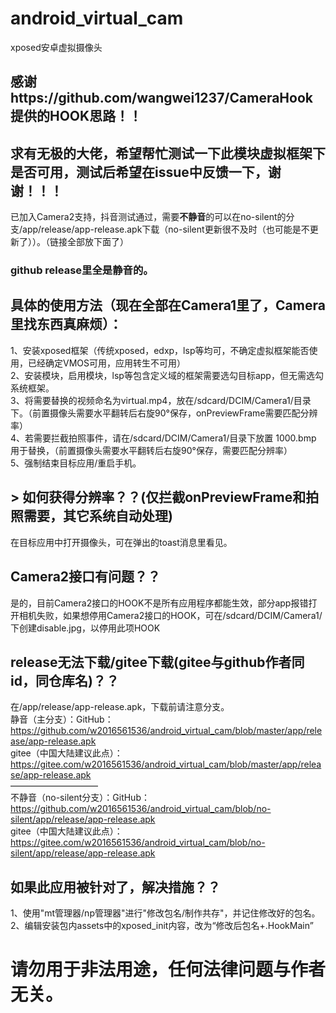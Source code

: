 # android_virtual_cam
xposed安卓虚拟摄像头  
## 感谢https://github.com/wangwei1237/CameraHook 提供的HOOK思路！！  
## 求有无极的大佬，希望帮忙测试一下此模块虚拟框架下是否可用，测试后希望在issue中反馈一下，谢谢！！！  

已加入Camera2支持，抖音测试通过，需要**不静音**的可以在no-silent的分支/app/release/app-release.apk下载（no-silent更新很不及时（也可能是不更新了））。（链接全部放下面了）  
### github release里全是静音的。  

## 具体的使用方法（现在全部在Camera1里了，Camera里找东西真麻烦）：  
1、安装xposed框架（传统xposed，edxp，lsp等均可，不确定虚拟框架能否使用，已经确定VMOS可用，应用转生不可用）    
2、安装模块，启用模块，lsp等包含定义域的框架需要选勾目标app，但无需选勾系统框架。  
3、将需要替换的视频命名为virtual.mp4，放在/sdcard/DCIM/Camera1/目录下。（前置摄像头需要水平翻转后右旋90°保存，onPreviewFrame需要匹配分辨率）  
4、若需要拦截拍照事件，请在/sdcard/DCIM/Camera1/目录下放置 1000.bmp 用于替换，（前置摄像头需要水平翻转后右旋90°保存，需要匹配分辨率）  
5、强制结束目标应用/重启手机。  

## > 如何获得分辨率？？(仅拦截onPreviewFrame和拍照需要，其它系统自动处理)  
在目标应用中打开摄像头，可在弹出的toast消息里看见。  

## Camera2接口有问题？？  
是的，目前Camera2接口的HOOK不是所有应用程序都能生效，部分app报错打开相机失败，如果想停用Camera2接口的HOOK，可在/sdcard/DCIM/Camera1/下创建disable.jpg，以停用此项HOOK  

## release无法下载/gitee下载(gitee与github作者同id，同仓库名)？？  
在/app/release/app-release.apk，下载前请注意分支。  
静音（主分支）：GitHub： https://github.com/w2016561536/android_virtual_cam/blob/master/app/release/app-release.apk  
gitee（中国大陆建议此点）： https://gitee.com/w2016561536/android_virtual_cam/blob/master/app/release/app-release.apk  
——————————  
不静音（no-silent分支）：GitHub： https://github.com/w2016561536/android_virtual_cam/blob/no-silent/app/release/app-release.apk   
gitee（中国大陆建议此点）： https://gitee.com/w2016561536/android_virtual_cam/blob/no-silent/app/release/app-release.apk  

## 如果此应用被针对了，解决措施？？
1、使用"mt管理器/np管理器"进行"修改包名/制作共存"，并记住修改好的包名。  
2、编辑安装包内assets中的xposed_init内容，改为“修改后包名+.HookMain”

# 请勿用于非法用途，任何法律问题与作者无关。  
